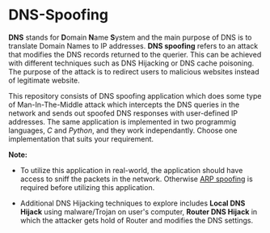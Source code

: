 # DNS-Spoofing

**DNS** stands for **D**omain **N**ame **S**ystem and the main purpose of DNS is to translate Domain Names to IP addresses. **DNS spoofing** refers to an attack that modifies the DNS records returned to the querier. This can be achieved with different techniques such as DNS Hijacking or DNS cache poisoning. The purpose of the attack is to redirect users to malicious websites instead of legitimate website.



This repository consists of DNS spoofing application which does some type of Man-In-The-Middle attack which intercepts the DNS queries in the network and sends out  spoofed DNS responses with user-defined IP addresses. The same application is implemented in two programmig languages, *C* and *Python*, and they work independantly. Choose one implementation that suits your requirement.


**Note:** 
- To utilize this application in real-world, the application should have access to sniff the packets in the network. Otherwise [ARP spoofing](https://en.wikipedia.org/wiki/ARP_spoofing) is required before utilizing this application. 

- Additional DNS Hijacking techniques to explore includes **Local DNS Hijack** using malware/Trojan on user's computer, **Router DNS Hijack** in which the attacker gets hold of Router and modifies the DNS settings. 
